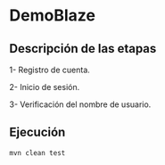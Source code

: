 # DemoBlaze

## Descripción de las etapas

1- Registro de cuenta.

2- Inicio de sesión.

3- Verificación del nombre de usuario.

## Ejecución

```bash
mvn clean test
```